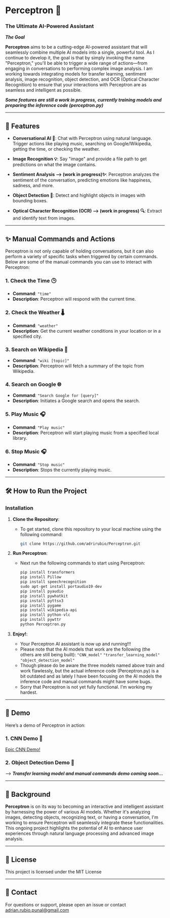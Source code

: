 # Perceptron 🧠

### The Ultimate AI-Powered Assistant
***The Goal***

**Perceptron** aims to be a cutting-edge AI-powered assistant that will seamlessly combine multiple AI models into a single, powerful tool. As I continue to develop it, the goal is that by simply invoking the name "Perceptron," you'll be able to trigger a wide range of actions—from engaging in conversations to performing complex image analysis. I am working towards integrating models for transfer learning, sentiment analysis, image recognition, object detection, and OCR (Optical Character Recognition) to ensure that your interactions with Perceptron are as seamless and intelligent as possible.

***Some features are still a work in progress,***
***currently training models and preparing the inference code (perceptron.py)***

---

## 🚀 Features

- **Conversational AI 🤖**: Chat with Perceptron using natural language. Trigger actions like playing music, searching on Google/Wikipedia, getting the time, or checking the weather.
  
- **Image Recognition 💡**: Say "image" and provide a file path to get predictions on what the image contains.

- **Sentiment Analysis --> (work in progress)✨**: Perceptron analyzes the sentiment of the conversation, predicting emotions like happiness, sadness, and more.

- **Object Detection 📸**: Detect and highlight objects in images with bounding boxes.

- **Optical Character Recognition (OCR) --> (work in progress) 🔍**: Extract and identify text from images.

---

## ✨ Manual Commands and Actions

Perceptron is not only capable of holding conversations, but it can also perform a variety of specific tasks when triggered by certain commands. Below are some of the manual commands you can use to interact with Perceptron:

### 1. **Check the Time 🕒**
   - **Command**: `"time"`
   - **Description**: Perceptron will respond with the current time.

### 2. **Check the Weather 🌡️**
   - **Command**: `"weather"`
   - **Description**: Get the current weather conditions in your location or in a specified city.
   
### 3. **Search on Wikipedia 📖**
   - **Command**: `"wiki [topic]"`
   - **Description**: Perceptron will fetch a summary of the topic from Wikipedia.

### 4. **Search on Google 🌐**
   - **Command**: `"Search Google for [query]"`
   - **Description**: Initiates a Google search and opens the search.

### 5. **Play Music 🎧**
   - **Command**: `"Play music"`
   - **Description**: Perceptron will start playing music from a specified local library.

### 6. **Stop Music 🎧**
   - **Command**: `"Stop music"`
   - **Description**: Stops the currently playing music.

---

## 🛠️ How to Run the Project

### Installation

1. **Clone the Repository**:
    - To get started, clone this repository to your local machine using the following command:

      ```bash
      git clone https://github.com/adrirubio/Perceptron.git

2. **Run Perceptron**:
    - Next run the following commands to start using Perceptron:

      ```python
      pip install transformers
      pip install Pillow
      pip install speechrecognition
      sudo apt-get install portaudio19-dev
      pip install pyaudio
      pip install pywhatkit
      pip install pyttsx3
      pip install pygame
      pip install wikipedia-api
      pip install python-vlc
      pip install pywttr
      python Perceptron.py
      ```

3. **Enjoy!**:
    - Your Perceptron AI assistant is now up and running!!!
    - Please note that the AI models that work are the following (the others are still being built):
      `"CNN_model"`
      `"transfer_learning_model"`
      `"object_detection_model"`
    - Though please do be aware the three models named above train and work flawlessly, but the actual inference code (Perceptron.py) is a bit outdated and as lately I have       been focusing on the AI models the inference code and manual commands might have some bugs.
    - Sorry that Perceptron is not yet fully functional. I'm working my hardest.

---

## 🎥 Demo

Here’s a demo of Perceptron in action:

### 1. CNN Demo 📸
[Epic CNN Demo!](https://cloud-6knwch9wm-hack-club-bot.vercel.app/0captura_de_pantalla_2024-08-27_162100.png)

### 2. Object Detection Demo 📸

--> ***Transfer learning model and manual commands demo coming soon...***

---

## 📖 Background


**Perceptron** is on its way to becoming an interactive and intelligent assistant by harnessing the power of various AI models. Whether it's analyzing images, detecting objects, recognizing text, or having a conversation, I'm working to ensure Perceptron will seamlessly integrate these functionalities. This ongoing project highlights the potential of AI to enhance user experiences through natural language processing and advanced image analysis.

---

## 📄 License

This project is licensed under the MIT License

---

## 🤝 Contact
For questions or support, please open an issue or contact adrian.rubio.punal@gmail.com
